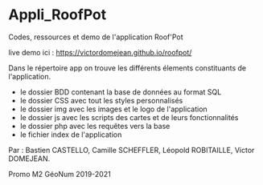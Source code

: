 # Appli_RoofPot
Codes, ressources et demo de l'application Roof'Pot

live demo ici : https://victordomejean.github.io/roofpot/

Dans le répertoire app on trouve les différents élements constituants de l'application. 

* le dossier BDD contenant la base de données au format SQL
* le dossier CSS avec tout les styles personnalisés 
* le dossier img avec les images et le logo de l'application 
* le dossier js avec les scripts des cartes et de leurs fonctionnalités 
* le dossier php avec les requêtes vers la base 
* le fichier index de l'application 

Par : Bastien CASTELLO, Camille SCHEFFLER, Léopold ROBITAILLE, Victor DOMEJEAN. 

Promo M2 GéoNum 2019-2021
